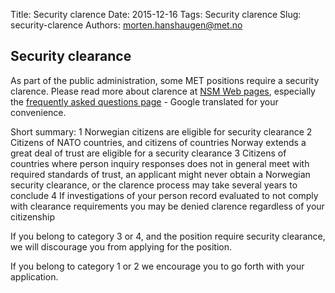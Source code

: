 Title: Security clarence
Date: 2015-12-16
Tags: Security clarence
Slug: security-clarence
Authors: morten.hanshaugen@met.no

## Security clearance

As part of the public administration, some MET positions require a security clarence. Please read more about clarence at [NSM Web pages](https://www.nsm.stat.no), especially the [frequently asked questions page](http://goo.gl/0QCFBH) - Google translated for your convenience.

Short summary:
1 Norwegian citizens are eligible for security clearance
2 Citizens of NATO countries, and citizens of countries Norway extends a great deal of trust are eligible for a security clearance
3 Citizens of countries where person inquiry responses does not in general meet with required standards of trust, an applicant might never obtain a Norwegian security clearance, or the clarence process may take several years to conclude
4 If investigations of your person record evaluated to not comply with clearance requirements you may be denied clarence regardless of your citizenship

If you belong to category 3 or 4, and the position require security clearance, we will discourage you from applying for the position.

If you belong to category 1 or 2 we encourage you to go forth with your application.


